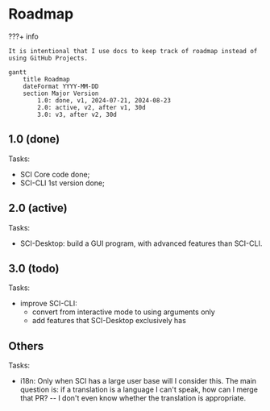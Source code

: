 ﻿# Roadmap

???+ info

    It is intentional that I use docs to keep track of roadmap instead of using GitHub Projects.


```mermaid
gantt
    title Roadmap
    dateFormat YYYY-MM-DD
    section Major Version
        1.0: done, v1, 2024-07-21, 2024-08-23
        2.0: active, v2, after v1, 30d
        3.0: v3, after v2, 30d
```

## 1.0 (done)

Tasks:

- SCI Core code done;
- SCI-CLI 1st version done;

## 2.0 (active)

Tasks:

- SCI-Desktop: build a GUI program, with advanced features than SCI-CLI.

## 3.0 (todo)

Tasks:

- improve SCI-CLI:
  - convert from interactive mode to using arguments only
  - add features that SCI-Desktop exclusively has


## Others

Tasks:
- i18n: Only when SCI has a large user base will I consider this. The main question is: if a translation is a language I can't speak, how can I merge that PR? -- I don't even know whether the translation is appropriate.